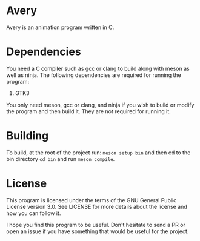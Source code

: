 # Avery
Avery is an animation program written in C.

# Dependencies
You need a C compiler such as gcc or clang to build along with meson as well as ninja. The following dependencies are required for running the program:
1. GTK3

You only need meson, gcc or clang, and ninja if you wish to build or modify the program and then build it. They are not required for running it.

# Building
To build, at the root of the project run: `meson setup bin` and then cd to the bin directory `cd bin` and run `meson compile`.

# License
This program is licensed under the terms of the GNU General Public License version 3.0. See LICENSE for more details about the license and how you can follow it.


I hope you find this program to be useful. Don't hesitate to send a PR or open an issue if you have something that would be useful for the project.
